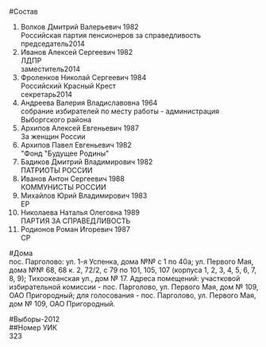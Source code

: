 #Состав  
1. Волков Дмитрий Валерьевич 1982  
    Российская партия пенсионеров за справедливость  
    председатель2014  
2. Иванов Алексей Сергеевич 1982  
    ЛДПР  
    заместитель2014  
3. Фроленков Николай Сергеевич 1984  
    Российский Красный Крест  
    секретарь2014  
4. Андреева Валерия Владиславовна 1964  
    собрание избирателей по месту работы - администрация Выборгского района  
5. Архипов Алексей Евгеньевич 1987  
    За женщин России  
6. Архипов Павел Евгеньевич 1982  
    "Фонд "Будущее Родины"  
7. Бадиков Дмитрий Владимирович 1982  
    ПАТРИОТЫ РОССИИ  
8. Иванов Антон Сергеевич 1988  
    КОММУНИСТЫ РОССИИ  
9. Михайлов Юрий Владимирович 1983  
    ЕР  
10. Николаева Наталья Олеговна 1989  
    ПАРТИЯ ЗА СПРАВЕДЛИВОСТЬ  
11. Родионов Роман Игоревич 1987  
    СР  

#Дома  
пос. Парголово: ул. 1-я Успенка, дома №№ с 1 по 40а; ул. Первого Мая, дома №№ 68, 68 к. 2, 72/2, с 79 по 101, 105, 107 (корпуса 1, 2, 3, 4, 5, 6, 7, 8, 9); Тихоокеанская ул., дом № 17. Адреса помещений: участковой избирательной комиссии - пос. Парголово, ул. Первого Мая, дом № 109, ОАО Пригородный; для голосования - пос. Парголово, ул. Первого Мая, дом № 109, ОАО Пригородный.  
  
#Выборы-2012  
##Номер УИК  
323  
